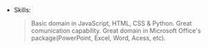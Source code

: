 - Skills:
    > Basic domain in JavaScript, HTML, CSS & Python.
    > Great comunication capability.
    > Great domain in Microsoft Office's package(PowerPoint, Excel, Word, Acess, etc).
<!---
LuizGuilhermeNascimento/LuizGuilhermeNascimento is a ✨ special ✨ repository because its `README.md` (this file) appears on your GitHub profile.
You can click the Preview link to take a look at your changes.
--->
